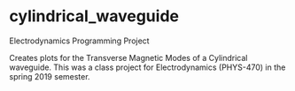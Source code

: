 # cylindrical_waveguide
Electrodynamics Programming Project

Creates plots for the Transverse Magnetic Modes of a Cylindrical waveguide. This was a class project for Electrodynamics (PHYS-470) in
the spring 2019 semester.
